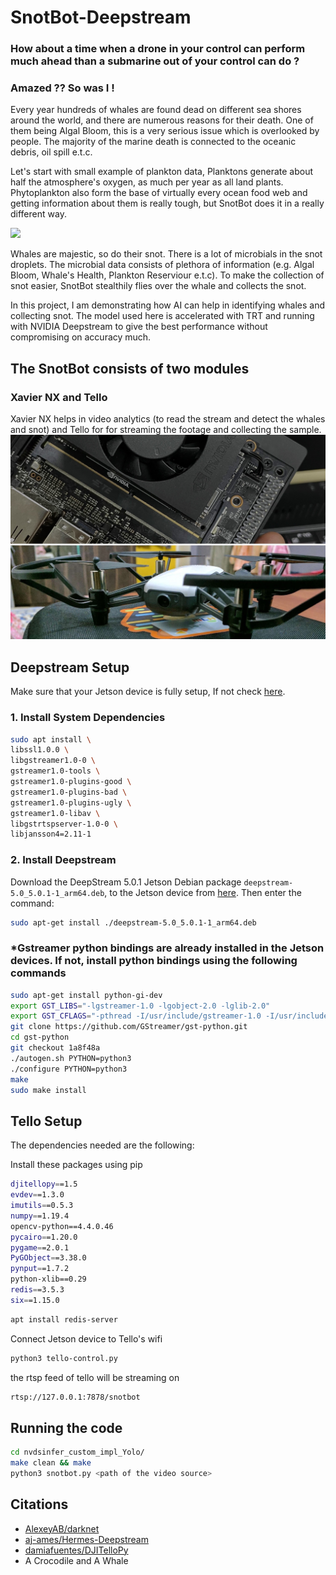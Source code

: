 # SnotBot-Deepstream
### How about a time when a drone in your control can perform much ahead than a submarine out of your control can do ?
### Amazed ?? So was I ! 

Every year hundreds of whales are found dead on different sea shores around the world, and there are numerous reasons for their death. One of them being Algal Bloom, this is a very serious issue which is overlooked by people. The majority of the marine death is connected to the oceanic debris, oil spill e.t.c.


Let's start with small example of plankton data, Planktons generate about half the atmosphere's oxygen, as much per year as all land plants. Phytoplankton also form the base of virtually every ocean food web and getting information about them is really tough, but SnotBot does it in a really different way.


![](sources/whale-gif.gif)


Whales are majestic, so do their snot. There is a lot of microbials in the snot droplets. The microbial data consists of plethora of information (e.g. Algal Bloom, Whale's Health, Plankton Reserviour e.t.c). 
To make the collection of snot easier, SnotBot stealthily flies over the whale and collects the snot.

In this project, I am demonstrating how AI can help in identifying whales and collecting snot. The model used here is accelerated with TRT and running with NVIDIA Deepstream to give the best performance without compromising on accuracy much.

## The SnotBot consists of two modules
### Xavier NX and Tello 
Xavier NX helps in video analytics (to read the stream and detect the whales and snot) and Tello for for streaming the footage and collecting the sample.
![](sources/whaletello.jpg)




## Deepstream Setup

Make sure that your Jetson device is fully setup, If not check [here](https://docs.nvidia.com/jetson/jetpack/install-jetpack/index.html).

### 1. Install System Dependencies

```bash
sudo apt install \
libssl1.0.0 \
libgstreamer1.0-0 \
gstreamer1.0-tools \
gstreamer1.0-plugins-good \
gstreamer1.0-plugins-bad \
gstreamer1.0-plugins-ugly \
gstreamer1.0-libav \
libgstrtspserver-1.0-0 \
libjansson4=2.11-1
```

### 2. Install Deepstream

Download the DeepStream 5.0.1 Jetson Debian package `deepstream-5.0_5.0.1-1_arm64.deb`, to the Jetson device from [here](https://developer.nvidia.com/assets/Deepstream/5.0/ga/secure/deepstream_sdk_5.0.1_amd64.deb). Then enter the command:

```bash
sudo apt-get install ./deepstream-5.0_5.0.1-1_arm64.deb
```
### *Gstreamer python bindings are already installed in the Jetson devices. If not, install python bindings using the following commands
```bash
sudo apt-get install python-gi-dev
export GST_LIBS="-lgstreamer-1.0 -lgobject-2.0 -lglib-2.0"
export GST_CFLAGS="-pthread -I/usr/include/gstreamer-1.0 -I/usr/include/glib-2.0 -I/usr/lib/x86_64-linux-gnu/glib-2.0/include"
git clone https://github.com/GStreamer/gst-python.git
cd gst-python
git checkout 1a8f48a
./autogen.sh PYTHON=python3
./configure PYTHON=python3
make
sudo make install
```


## Tello Setup 
The dependencies needed are the following:

Install these packages using pip
```sh
djitellopy==1.5
evdev==1.3.0
imutils==0.5.3
numpy==1.19.4
opencv-python==4.4.0.46
pycairo==1.20.0
pygame==2.0.1
PyGObject==3.38.0
pynput==1.7.2
python-xlib==0.29
redis==3.5.3
six==1.15.0
```
```sh
apt install redis-server
```
Connect Jetson device to Tello's wifi

```sh
python3 tello-control.py
```
the rtsp feed of tello will be streaming on

```sh
rtsp://127.0.0.1:7878/snotbot
```

## Running the code 

```sh
cd nvdsinfer_custom_impl_Yolo/
make clean && make
python3 snotbot.py <path of the video source>
```
## Citations

* [AlexeyAB/darknet](https://github.com/AlexeyAB/darknet)
* [aj-ames/Hermes-Deepstream](https://github.com/aj-ames/Hermes-Deepstream)
* [damiafuentes/DJITelloPy](https://github.com/damiafuentes/DJITelloPy)
* A Crocodile and A Whale
